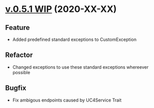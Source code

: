 # [v.0.5.1 WIP](https://github.com/upb-uc4/University-Credits-4.0/compare/v0.5.0...hlcourse-v0.5.1) (2020-XX-XX)
## Feature
 - Added predefined standard exceptions to CustomException
## Refactor
 - Changed exceptions to use these standard exceptions whereever possible
## Bugfix
- Fix ambigous endpoints caused by UC4Service Trait